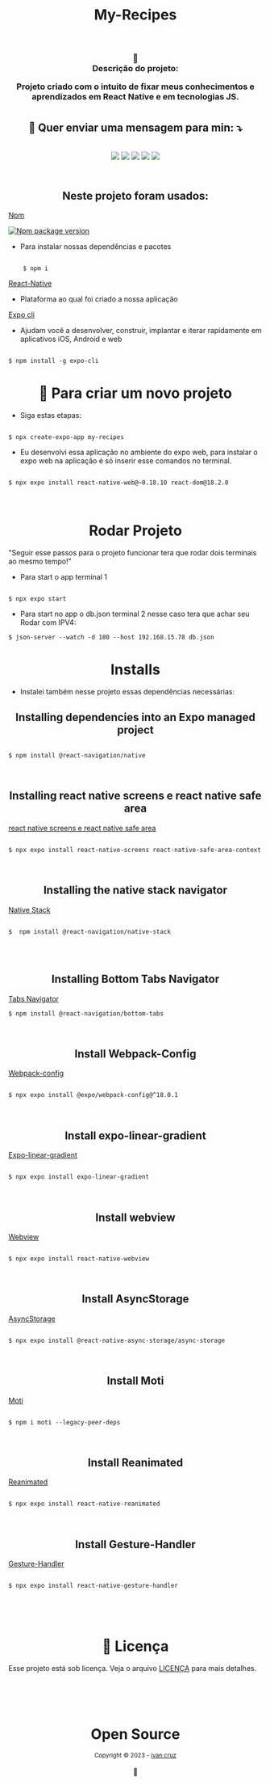 <h1 align="center"> My-Recipes</h1>

<br>

<h3 align="center">
📄<br>Descrição do projeto:

Projeto criado com o intuito de fixar meus conhecimentos e aprendizados em React Native e em tecnologias JS.

</h2>

<h1></h1>

<h2 align="center">💌 Quer enviar uma mensagem para min: ⤵️</h2>

<br>

<div align="center">
  <span>
    <a href="#" alt="Gmail">
    <img src="https://img.shields.io/badge/-Gmail-FF0000?style=flat-square&labelColor=FF0000&logo=gmail&logoColor=white&link=LINK-DO-SEU-EMAIL" /></a> 
    <a href="#" alt="Linkedin">
    <img src="https://img.shields.io/badge/-Linkedin-0e76a8?style=flat-square&logo=Linkedin&logoColor=white&link=LINK-DO-SEU-LINKEDIN" /></a>
    <a href="#" alt="WhatsApp">
    <img src="https://img.shields.io/badge/-WhatsApp-25d366?style=flat-square&labelColor=25d366&logo=whatsapp&logoColor=white&link=API-DO-SEU-WHATSAPP"/></a>
    <a href="#" alt="Facebook">
    <img src="https://img.shields.io/badge/-Facebook-3b5998?style=flat-square&labelColor=3b5998&logo=facebook&logoColor=white&link=LINK-DO-SEU-FACEBOOK"/></a>
    <a href="#" alt="Instagram">
    <img src="https://img.shields.io/badge/-Instagram-DF0174?style=flat-square&labelColor=DF0174&logo=instagram&logoColor=white&link=LINK-DO-SEU-INSTAGRAM"/></a>
  </span>
</div>

<br>
  
<h1></h1>

<h2 align="center">Neste projeto foram usados:</h2>


[Npm]()

[![Npm package version](https://badgen.net/npm/v/express)](https://npmjs.com/package/express)

  * Para instalar nossas dependências e pacotes
  
```

    $ npm i 

```


[React-Native](https://reactnavigation.org/docs/getting-started/)
  
  * Plataforma ao qual foi criado a nossa aplicação 
    
[Expo cli](https://docs.expo.dev/archive/expo-cli/)

  * Ajudam você a desenvolver, construir, implantar e iterar rapidamente em aplicativos iOS, Android e web 

  ```

$ npm install -g expo-cli

  ```


<h1></h1>



<h1 align="center">🚀 Para criar um novo projeto</h1>

* Siga estas etapas:


```

$ npx create-expo-app my-recipes

```

- Eu desenvolvi essa aplicação no ambiente do expo web, para instalar o expo web na aplicação é só inserir esse comandos no terminal.




```

$ npx expo install react-native-web@~0.18.10 react-dom@18.2.0

```
<br>

<h1 align="center">Rodar Projeto</h1>

"Seguir esse passos para o projeto funcionar tera que rodar dois terminais ao mesmo tempo!"

- Para start o app terminal 1

```

$ npx expo start

```

- Para start no app o db.json terminal 2 nesse caso tera que achar seu  Rodar com IPV4: 

```
$ json-server --watch -d 180 --host 192.168.15.78 db.json 

```

<h1 align="center">Installs</h1>


- Instalei também nesse projeto essas dependências necessárias:
  
<h2 align="center"> Installing dependencies into an Expo managed project</h2>


```

$ npm install @react-navigation/native

```

<br>

<h2 align="center"> Installing react native screens e react native safe area</h2>

[react native screens e react native safe area](https://reactnative.dev/docs/navigation)

```

$ npx expo install react-native-screens react-native-safe-area-context

```
<br>

<h2 align="center">Installing the native stack navigator</h2>

[Native Stack](https://reactnavigation.org/docs/native-stack-navigator/)

```

$  npm install @react-navigation/native-stack
 
```
<br>

<h2 align="center">Installing Bottom Tabs Navigator</h2>

[Tabs Navigator](https://reactnavigation.org/docs/bottom-tab-navigator)

```
$ npm install @react-navigation/bottom-tabs

```
<br>

<h2 align="center">Install Webpack-Config</h2>

[Webpack-config]()

```

$ npx expo install @expo/webpack-config@^18.0.1

```
<br>

<h2 align="center">Install expo-linear-gradient</h2>

[Expo-linear-gradient]()

```

$ npx expo install expo-linear-gradient

```
<br>

<h2 align="center">Install webview</h2>

[Webview](https://docs.expo.dev/versions/latest/sdk/webview/)

```

$ npx expo install react-native-webview

```
<br>

<h2 align="center">Install AsyncStorage</h2>

[AsyncStorage](https://docs.expo.dev/versions/latest/sdk/async-storage/)

```

$ npx expo install @react-native-async-storage/async-storage

```
<br>

<h2 align="center">Install Moti</h2>

[Moti](https://moti.fyi/installation)

```

$ npm i moti --legacy-peer-deps

```
<br>

<h2 align="center">Install Reanimated</h2>

[Reanimated](https://docs.expo.dev/versions/latest/sdk/reanimated/)

```

$ npx expo install react-native-reanimated

```
<br>

<h2 align="center">Install Gesture-Handler</h2>

[Gesture-Handler](https://docs.expo.dev/versions/latest/sdk/gesture-handler/)

```

$ npx expo install react-native-gesture-handler

```

<h1></h1>

<br>

<h1 align="center">📝 Licença</h1> 

Esse projeto está sob licença. Veja o arquivo [LICENÇA](LICENSE.md) para mais detalhes.



<div align="center">
  <br/>
  <br/>
  <br/>
    <div>
      <h1>Open Source</h1>
      <sub>Copyright © 2023 - <a href="https://github.com/ivandacruz">ivan cruz</sub></a>
    </div>
    <br/>
    💖
</div>
